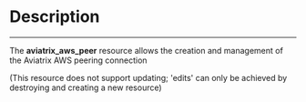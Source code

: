 # Description

---
The **aviatrix_aws_peer** resource allows the creation and management of the Aviatrix AWS peering connection

(This resource does not support updating; 'edits' can only be achieved by destroying and creating a new resource)
